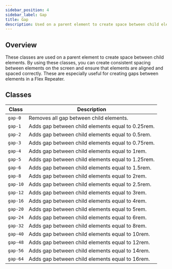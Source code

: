 ```yaml
---
sidebar_position: 4
sidebar_label: Gap
title: Gap
description: Used on a parent element to create space between child elements.
---
```


## Overview

These classes are used on a parent element to create space between child elements. By using these classes, you can create consistent spacing between elements on the screen and ensure that elements are aligned and spaced correctly. These are especially useful for creating gaps between elements in a Flex Repeater.

## Classes

| Class    | Description                                       |
| -------- | ------------------------------------------------- |
| `gap-0`  | Removes all gap between child elements.           |
| `gap-1`  | Adds gap between child elements equal to 0.25rem. |
| `gap-2`  | Adds gap between child elements equal to 0.5rem.  |
| `gap-3`  | Adds gap between child elements equal to 0.75rem. |
| `gap-4`  | Adds gap between child elements equal to 1rem.    |
| `gap-5`  | Adds gap between child elements equal to 1.25rem. |
| `gap-6`  | Adds gap between child elements equal to 1.5rem.  |
| `gap-8`  | Adds gap between child elements equal to 2rem.    |
| `gap-10` | Adds gap between child elements equal to 2.5rem.  |
| `gap-12` | Adds gap between child elements equal to 3rem.    |
| `gap-16` | Adds gap between child elements equal to 4rem.    |
| `gap-20` | Adds gap between child elements equal to 5rem.    |
| `gap-24` | Adds gap between child elements equal to 6rem.    |
| `gap-32` | Adds gap between child elements equal to 8rem.    |
| `gap-40` | Adds gap between child elements equal to 10rem.   |
| `gap-48` | Adds gap between child elements equal to 12rem.   |
| `gap-56` | Adds gap between child elements equal to 14rem.   |
| `gap-64` | Adds gap between child elements equal to 16rem.   |
